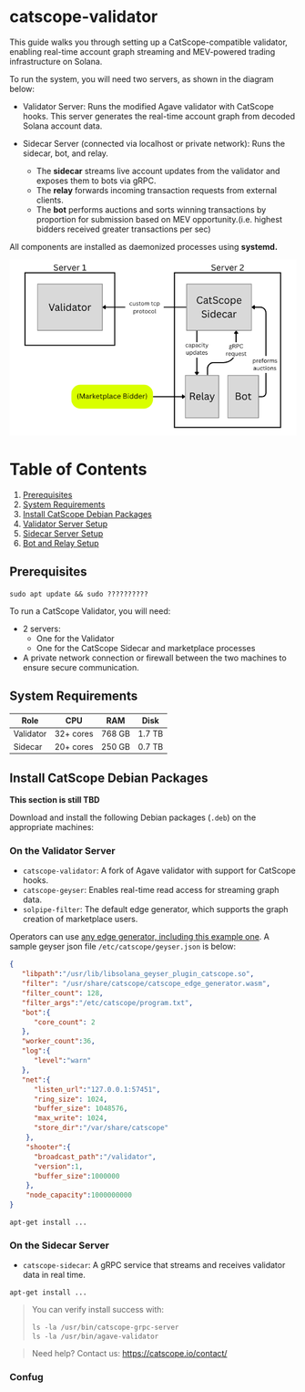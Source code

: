 # catscope-validator

This guide walks you through setting up a CatScope-compatible validator, enabling real-time account graph streaming and MEV-powered trading infrastructure on Solana.

To run the system, you will need two servers, as shown in the diagram below:

* Validator Server: Runs the modified Agave validator with CatScope hooks. This server generates the real-time account graph from decoded Solana account data.

* Sidecar Server (connected via localhost or private network): Runs the sidecar, bot, and relay.
  * The **sidecar** streams live account updates from the validator and exposes them to bots via gRPC.
  * The **relay** forwards incoming transaction requests from external clients.
  * The **bot** performs auctions and sorts winning transactions by proportion for submission based on MEV opportunity.(i.e. highest bidders received greater transactions per sec)

All components are installed as daemonized processes using **systemd.**

![Validator Network Diagram](network-1.png)

# Table of Contents

1. [Prerequisites](#prerequisites)  
2. [System Requirements](#system-requirements)
3. [Install CatScope Debian Packages](#install-catscope-debian-packages)  
4. [Validator Server Setup](validator-setup.md)  
5. [Sidecar Server Setup](sidecar-setup.md)  
6. [Bot and Relay Setup](start-pipeline.md)

## Prerequisites

```
sudo apt update && sudo ??????????
```

To run a CatScope Validator, you will need:

* 2 servers:
  * One for the Validator
  * One for the CatScope Sidecar and marketplace processes
* A private network connection or firewall between the two machines to ensure secure communication.

## System Requirements

| Role      | CPU         | RAM        | Disk     |
|-----------|-------------|------------|----------|
| Validator | 32+ cores | 768 GB | 1.7 TB |
| Sidecar   | 20+ cores   | 250 GB     | 0.7 TB |

## Install CatScope Debian Packages

**This section is still TBD**

Download and install the following Debian packages (`.deb`) on the appropriate machines:

### On the **Validator Server**

* `catscope-validator`: A fork of Agave validator with support for CatScope hooks.
* `catscope-geyser`: Enables real-time read access for streaming graph data.
* `solpipe-filter`: The default edge generator, which supports the graph creation of marketplace users.

Operators can use [any edge generator, including this example one](https://github.com/noncepad/catscope-edge-generator).  A sample geyser json file `/etc/catscope/geyser.json` is below:

```json
{
   "libpath":"/usr/lib/libsolana_geyser_plugin_catscope.so",
   "filter": "/usr/share/catscope/catscope_edge_generator.wasm",
   "filter_count": 128,
   "filter_args":"/etc/catscope/program.txt",
   "bot":{
      "core_count": 2
   },
   "worker_count":36,
   "log":{
      "level":"warn"
   },
   "net":{
      "listen_url":"127.0.0.1:57451",
      "ring_size": 1024,
      "buffer_size": 1048576,
      "max_write": 1024,
      "store_dir":"/var/share/catscope"
    },
    "shooter":{
      "broadcast_path":"/validator",
      "version":1,
      "buffer_size":1000000
    },
    "node_capacity":1000000000
}
```

```cli
apt-get install ...
```

### On the **Sidecar Server**

* `catscope-sidecar`: A gRPC service that streams and receives validator data in real time.

```cli
apt-get install ...
```

> You can verify install success with:
>
> ```cli
> ls -la /usr/bin/catscope-grpc-server
> ls -la /usr/bin/agave-validator
> ```

> Need help? Contact us:
<https://catscope.io/contact/>

### Confug

